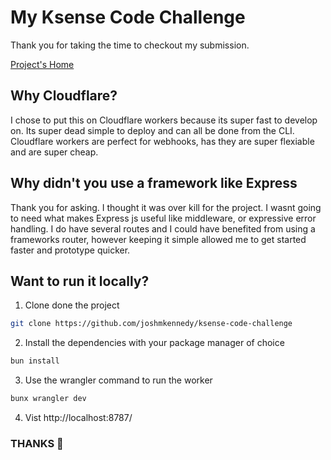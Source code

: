 # My Ksense Code Challenge

Thank you for taking the time to checkout my submission.

[Project's Home](https://ksense-code-challange.space-monkeys.workers.dev/)

## Why Cloudflare?

I chose to put this on Cloudflare workers because its super fast to develop on.
Its super dead simple to deploy and can all be done from the CLI. Cloudflare
workers are perfect for webhooks, has they are super flexiable and are super
cheap.

## Why didn't you use a framework like Express

Thank you for asking. I thought it was over kill for the project. I wasnt going
to need what makes Express js useful like middleware, or expressive error
handling. I do have several routes and I could have benefited from using a
frameworks router, however keeping it simple allowed me to get started faster
and prototype quicker.


## Want to run it locally?

1. Clone done the project

```sh
git clone https://github.com/joshmkennedy/ksense-code-challenge
```

2. Install the dependencies with your package manager of choice

```sh
bun install
```

3. Use the wrangler command to run the worker

```sh
bunx wrangler dev
```

4. Vist http://localhost:8787/


### THANKS 👋
